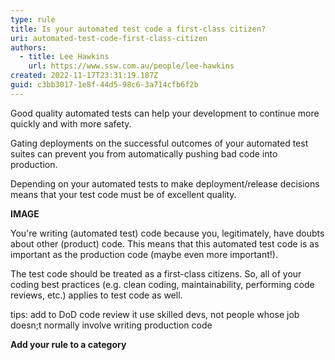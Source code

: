 ```yaml
---
type: rule
title: Is your automated test code a first-class citizen?
uri: automated-test-code-first-class-citizen
authors:
  - title: Lee Hawkins
    url: https://www.ssw.com.au/people/lee-hawkins
created: 2022-11-17T23:31:19.187Z
guid: c3bb3017-1e8f-44d5-98c6-3a714cfb6f2b
---
```

Good quality automated tests can help your development to continue more quickly and with more safety.

Gating deployments on the successful outcomes of your automated test suites can prevent you from automatically pushing bad code into production.

Depending on your automated tests to make deployment/release decisions means that your test code must be of excellent quality.





<!--endintro-->


**IMAGE**

You're writing (automated test) code because you, legitimately, have doubts about other (product) code. This means that this automated test code is as important as the production code (maybe even more important!). 

The test code should be treated as a first-class citizens. So, all of your coding best practices (e.g. clean coding, maintainability, performing code reviews, etc.) applies to test code as well.

tips:
add to DoD
code review it
use skilled devs, not people whose job doesn;t normally involve writing production code


**Add your rule to a category**